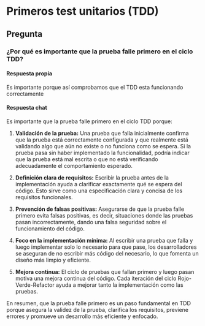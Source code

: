 # Primeros test unitarios (TDD)
## Pregunta
### ¿Por qué es importante que la prueba falle primero en el ciclo TDD?
#### Respuesta propia
Es importante porque así comprobamos que el TDD esta funcionando correctamente
#### Respuesta chat
Es importante que la prueba falle primero en el ciclo TDD porque:

1. **Validación de la prueba:** Una prueba que falla inicialmente confirma que la prueba está correctamente configurada y que realmente está validando algo que aún no existe o no funciona como se espera. Si la prueba pasa sin haber implementado la funcionalidad, podría indicar que la prueba está mal escrita o que no está verificando adecuadamente el comportamiento esperado.

2. **Definición clara de requisitos:** Escribir la prueba antes de la implementación ayuda a clarificar exactamente qué se espera del código. Esto sirve como una especificación clara y concisa de los requisitos funcionales.

3. **Prevención de falsas positivas:** Asegurarse de que la prueba falle primero evita falsas positivas, es decir, situaciones donde las pruebas pasan incorrectamente, dando una falsa seguridad sobre el funcionamiento del código.

4. **Foco en la implementación mínima:** Al escribir una prueba que falla y luego implementar solo lo necesario para que pase, los desarrolladores se aseguran de no escribir más código del necesario, lo que fomenta un diseño más limpio y eficiente.

5. **Mejora continua:** El ciclo de pruebas que fallan primero y luego pasan motiva una mejora continua del código. Cada iteración del ciclo Rojo-Verde-Refactor ayuda a mejorar tanto la implementación como las pruebas.

En resumen, que la prueba falle primero es un paso fundamental en TDD porque asegura la validez de la prueba, clarifica los requisitos, previene errores y promueve un desarrollo más eficiente y enfocado.